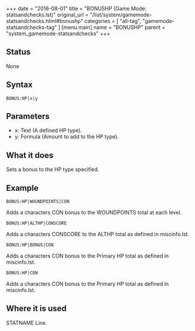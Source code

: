 +++
date = "2016-08-01"
title = "BONUSHP (Game Mode: statsandchecks.lst)"
original_url = "/list/system/gamemode-statsandchecks.html#bonushp"
categories = [ "all-tag", "gamemode-statsandchecks-tag" ]
[menu.main]
    name = "BONUSHP"
    parent = "system_gamemode-statsandchecks"
+++

## Status

None

## Syntax

`BONUS:HP|x|y`

## Parameters

-   x: Text (A defined HP type).
-   y: Formula (Amount to add to the HP type).



What it does
------------

Sets a bonus to the HP type specified.

Example
-------

`BONUS:HP|WOUNDPOINTS|CON`

Adds a characters CON bonus to the WOUNDPOINTS total at each level.

`BONUS:HP|ALTHP|CONSCORE`

Adds a characters CONSCORE to the ALTHP total as defined in
miscinfo.lst.

`BONUS:HP|BONUS|CON`

Adds a characters CON bonus to the Primary HP total as defined in
miscinfo.lst.

`BONUS:HP|CON`

Adds a characters CON bonus to the Primary HP total as defined in
miscinfo.lst.

Where it is used
----------------

STATNAME Line.


